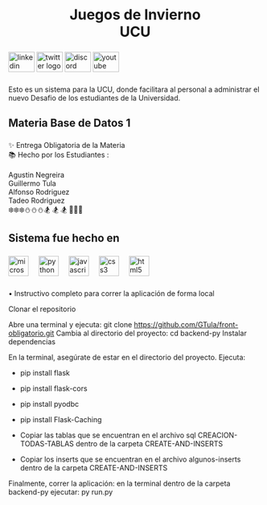 <h1 align="center">Juegos de Invierno <br>UCU</h1>

###

<div align="left">
  <img src="https://raw.githubusercontent.com/maurodesouza/profile-readme-generator/master/src/assets/icons/social/linkedin/default.svg" width="52" height="40" alt="linkedin logo"  />
  <img src="https://raw.githubusercontent.com/maurodesouza/profile-readme-generator/master/src/assets/icons/social/twitter/default.svg" width="52" height="40" alt="twitter logo"  />
  <img src="https://raw.githubusercontent.com/maurodesouza/profile-readme-generator/master/src/assets/icons/social/discord/default.svg" width="52" height="40" alt="discord logo"  />
  <img src="https://raw.githubusercontent.com/maurodesouza/profile-readme-generator/master/src/assets/icons/social/youtube/default.svg" width="52" height="40" alt="youtube logo"  />
</div>

###

<p align="left">Esto es un sistema para la UCU, donde facilitara al personal a administrar el nuevo Desafio de los estudiantes de la Universidad.</p>

###

<h2 align="left">Materia Base de Datos 1</h2>

###

<p align="left">✨ Entrega Obligatoria de la Materia<br>📚 Hecho por los Estudiantes :<br><br>Agustin Negreira<br>Guillermo Tula<br>Alfonso Rodriguez<br>Tadeo Rodriguez<br>❄️❄️❄️⛄⛄⛄🏂 🏂 🏂 🎿🎿🎿</p>

###

<h2 align="left">Sistema fue hecho en</h2>

###

<div align="left">
  <img src="https://cdn.jsdelivr.net/gh/devicons/devicon/icons/microsoftsqlserver/microsoftsqlserver-plain.svg" height="40" alt="microsoftsqlserver logo"  />
  <img width="12" />
  <img src="https://cdn.jsdelivr.net/gh/devicons/devicon/icons/python/python-original.svg" height="40" alt="python logo"  />
  <img width="12" />
  <img src="https://cdn.jsdelivr.net/gh/devicons/devicon/icons/javascript/javascript-original.svg" height="40" alt="javascript logo"  />
  <img width="12" />
  <img src="https://cdn.jsdelivr.net/gh/devicons/devicon/icons/css3/css3-original.svg" height="40" alt="css3 logo"  />
  <img width="12" />
  <img src="https://cdn.jsdelivr.net/gh/devicons/devicon/icons/html5/html5-original.svg" height="40" alt="html5 logo"  />
</div>

###

• Instructivo completo para correr la aplicación de forma local

Clonar el repositorio

Abre una terminal y ejecuta: git clone https://github.com/GTula/front-obligatorio.git
Cambia al directorio del proyecto: cd backend-py
Instalar dependencias

En la terminal, asegúrate de estar en el directorio del proyecto. Ejecuta: 
- pip install flask
- pip install flask-cors
- pip install pyodbc
- pip install Flask-Caching

- Copiar las tablas que se encuentran en el archivo sql CREACION-TODAS-TABLAS dentro de la carpeta CREATE-AND-INSERTS
- Copiar los inserts que se encuentran en el archivo algunos-inserts dentro de la carpeta CREATE-AND-INSERTS

Finalmente, correr la aplicación:
en la terminal dentro de la carpeta backend-py ejecutar: py run.py
